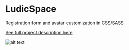 # LudicSpace
 Registration form and avatar customization in CSS/SASS

[See full project description here](https://www.behance.net/gallery/151075787/Ludic-Space-UX-Front-end-Case-Study)


![alt text]([https://mir-s3-cdn-cf.behance.net/project_modules/fs/cdf5d0151075787.6305a4b088c8b.gif](https://mir-s3-cdn-cf.behance.net/project_modules/fs/cdf5d0151075787.6305a4b088c8b.gif))
